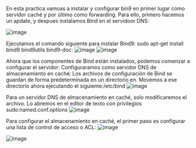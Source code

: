 En esta practica vamoas a instalar y configurar bin9 en primer lugar como servidor caché y por último como forwarding. 
Para ello, primero hacemos un apdate, y despues instalamos Bind en el servidoor DNS:

![image](https://github.com/hasna2223/Serv.-Red-Internet/assets/119622209/3079a406-e006-4653-b757-c94bce0afaf2)

Ejecutamos el comando siguiente para instalar Bind9: sudo apt-get install bind9 bind9utils bind9-doc: 
![image](https://github.com/hasna2223/Serv.-Red-Internet/assets/119622209/4b6fca3f-b997-469b-96c1-8877df95a5c3)
![image](https://github.com/hasna2223/Serv.-Red-Internet/assets/119622209/b32ebacd-fac8-45e8-93ac-0aa7bcac521a)

Ahora que los componentes de Bind están instalados, podemos comenzar a configurar el servidor: 
Configuraramos como servidor DNS de almacenamiento en caché:
Los archivos de configuración de Bind se guardan de forma predeterminada en un directorio en. Movemos a ese directorio ahora ejecutando el siguiente:/etc/bind
![image](https://github.com/hasna2223/Serv.-Red-Internet/assets/119622209/2e753ae7-0573-4d2d-8e07-f19b3142c3da)

Para un servidor DNS de almacenamiento en caché, solo modificaremos el archivo. Lo abremos en el editor de texto con privilegios sudo:named.conf.options
![image](https://github.com/hasna2223/Serv.-Red-Internet/assets/119622209/567baa5c-ec81-436b-b08c-67da992e8147)

Para configurar el almacenamiento en caché, el primer paso es configurar una lista de control de acceso o ACL:
![image](https://github.com/hasna2223/Serv.-Red-Internet/assets/119622209/bf893f61-c764-4906-83e6-b520b0b4e755)

![image](https://github.com/hasna2223/Serv.-Red-Internet/assets/119622209/4c4d5cd8-61e4-4c76-af14-c5b085abed98)




